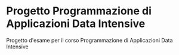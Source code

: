 # Progetto Programmazione di Applicazioni Data Intensive
Progetto d'esame per il corso Programmazione di Applicazioni Data Intensive
